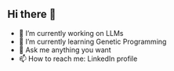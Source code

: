 ## Hi there 👋

- 🔭 I’m currently working on LLMs
- 🌱 I’m currently learning Genetic Programming
- 💬 Ask me anything you want
- 📫 How to reach me: LinkedIn profile
